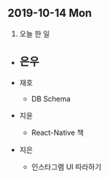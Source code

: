 ## 2019-10-14 Mon
1. 오늘 한 일
- 은우
  - 

- 재호
  - DB Schema

- 지윤
  - React-Native 책

- 지은
  - 인스타그램 UI 따라하기
